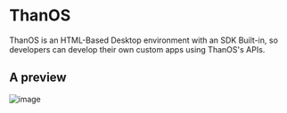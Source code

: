 # ThanOS 
ThanOS is an HTML-Based Desktop environment with an SDK Built-in, so developers can develop their own custom apps using ThanOS's APIs. 

## A preview
![image](https://github.com/user-attachments/assets/588dbce9-65af-4219-be1f-ff9f9c2a92b3)
